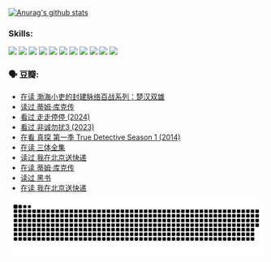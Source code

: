 
[![Anurag's github stats](https://github-readme-stats.vercel.app/api?username=w940853815)](https://github.com/anuraghazra/github-readme-stats)

### Skills:

<code><img height="32" src="https://cdn.jsdelivr.net/npm/simple-icons@v5/icons/python.svg"></code>
<code><img height="32" src="https://cdn.jsdelivr.net/npm/simple-icons@v5/icons/javascript.svg"></code>
<code><img height="32" src="https://cdn.jsdelivr.net/npm/simple-icons@v5/icons/django.svg"></code>
<code><img height="32" src="https://cdn.jsdelivr.net/npm/simple-icons@v5/icons/flask.svg"></code>
<code><img height="32" src="https://cdn.jsdelivr.net/npm/simple-icons@v5/icons/vuetify.svg"></code>
<code><img height="32" src="https://cdn.jsdelivr.net/npm/simple-icons@v5/icons/git.svg"></code>
<code><img height="32" src="https://cdn.jsdelivr.net/npm/simple-icons@v5/icons/docker.svg"></code>
<code><img height="32" src="https://cdn.jsdelivr.net/npm/simple-icons@v5/icons/postgresql.svg"></code>
<code><img height="32" src="https://cdn.jsdelivr.net/npm/simple-icons@v5/icons/elasticsearch.svg"></code>
<code><img height="32" src="https://cdn.jsdelivr.net/npm/simple-icons@v5/icons/macos.svg"></code>
<code><img height="32" src="https://cdn.jsdelivr.net/npm/simple-icons@v5/icons/linux.svg"></code>

### 🗣 豆瓣:

<!-- DOUBAN-ACTIVITIES:START -->
- [在读 渤海小吏的封建脉络百战系列：楚汉双雄](https://www.douban.com/people/136069238/status/4700950146/?_i=25632045)
- [读过 蒂姆·库克传](https://www.douban.com/people/136069238/status/4700949869/?_i=25632045)
- [看过 走走停停‎ (2024)](https://www.douban.com/people/136069238/status/4684430230/?_i=25632045)
- [看过 非诚勿扰3‎ (2023)](https://www.douban.com/people/136069238/status/4676324100/?_i=25632045)
- [在看 真探 第一季 True Detective Season 1‎ (2014)](https://www.douban.com/people/136069238/status/4673382852/?_i=25632045)
- [在读 三体全集](https://www.douban.com/people/136069238/status/4672842521/?_i=25632046)
- [读过 我在北京送快递](https://www.douban.com/people/136069238/status/4672842036/?_i=25632046)
- [在读 蒂姆·库克传](https://www.douban.com/people/136069238/status/4663517053/?_i=25632046)
- [读过 黑书](https://www.douban.com/people/136069238/status/4663516022/?_i=25632046)
- [在读 我在北京送快递](https://www.douban.com/people/136069238/status/4658098365/?_i=25632046)
<!-- DOUBAN-ACTIVITIES:END -->


![Snake animation](https://raw.githubusercontent.com/w940853815/w940853815/output/github-contribution-grid-snake.svg)

<!--
**w940853815/w940853815** is a ✨ _special_ ✨ repository because its `README.md` (this file) appears on your GitHub profile.

Here are some ideas to get you started:

- 🔭 I’m currently working on ...
- 🌱 I’m currently learning ...
- 👯 I’m looking to collaborate on ...
- 🤔 I’m looking for help with ...
- 💬 Ask me about ...
- 📫 How to reach me: ...
- 😄 Pronouns: ...
- ⚡ Fun fact: ...
-->
